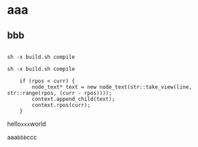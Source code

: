 # aaa

## bbb


```
```

```
sh -x build.sh compile
```

```shell
sh -x build.sh compile
```

```c++: key=val, key2=val
    if (rpos < curr) {
        node_text* text = new node_text(str::take_view(line, str::range(rpos, (curr - rpos))));
        context.append_child(text);
        context.rpos(curr);
    }
```

hello`xxx`world

aaa`bbb`ccc
